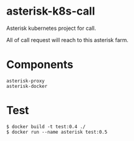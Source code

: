 # asterisk-k8s-call
Asterisk kubernetes project for call.

All of call request will reach to this asterisk farm.

# Components
```
asterisk-proxy
asterisk-docker
```

# Test
```
$ docker build -t test:0.4 ./
$ docker run --name asterisk test:0.5
```

